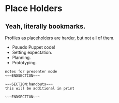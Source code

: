 <!SLIDE>
# Place Holders #
## Yeah, literally bookmarks. ##

Profiles as placeholders are harder, but not all of them. 

* Psuedo Puppet code!
* Setting expectation.
* Planning.
* Prototyping.


~~~SECTION:notes~~~
notes for presenter mode
~~~ENDSECTION~~~

~~~SECTION:handouts~~~
this will be additional in print

~~~ENDSECTION~~~

